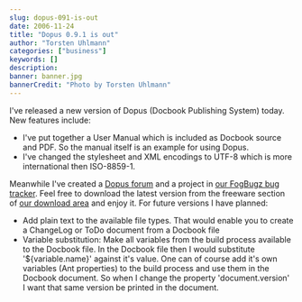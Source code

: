 ```yaml
---
slug: dopus-091-is-out
date: 2006-11-24
title: "Dopus 0.9.1 is out"
author: "Torsten Uhlmann"
categories: ["business"]
keywords: []
description:
banner: banner.jpg
bannerCredit: "Photo by Torsten Uhlmann"
---
```


I've released a new version of Dopus (Docbook Publishing System) today. New features include:

-   I've put together a User Manual which is included as Docbook source and PDF. So the manual itself is an example for using Dopus.
-   I've changed the stylesheet and XML encodings to UTF-8 which is more international then ISO-8859-1.

Meanwhile I've created a [Dopus forum](http://issues.agynamix.de/default.php?dopus) and a project in [our FogBugz bug tracker](http://issues.agynamix.de/default.php?pg=pgPublicEdit). Feel free to download the latest version from the freeware section of [our download area](http://cms.agynamix.de/downloads/index.php) and enjoy it. For future versions I have planned:

-   Add plain text to the available file types. That would enable you to create a ChangeLog or ToDo document from a Docbook file
-   Variable substitution: Make all variables from the build process available to the Docbook file. In the Docbook file then I would substitute '${variable.name}' against it's value. One can of course add it's own variables (Ant properties) to the build process and use them in the Docbook document. So when I change the property 'document.version' I want that same version be printed in the document.

